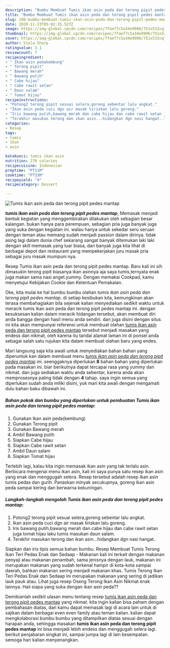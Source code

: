 ```yaml
---
description: "Bumbu Membuat Tumis ikan asin peda dan terong pipit pedes mantap yang Lezat"
title: "Bumbu Membuat Tumis ikan asin peda dan terong pipit pedes mantap yang Lezat"
slug: 198-bumbu-membuat-tumis-ikan-asin-peda-dan-terong-pipit-pedes-mantap-yang-lezat
date: 2020-11-23T05:02:15.527Z
image: https://img-global.cpcdn.com/recipes/7faef7c5a34e9906/751x532cq70/tumis-ikan-asin-peda-dan-terong-pipit-pedes-mantap-foto-resep-utama.jpg
thumbnail: https://img-global.cpcdn.com/recipes/7faef7c5a34e9906/751x532cq70/tumis-ikan-asin-peda-dan-terong-pipit-pedes-mantap-foto-resep-utama.jpg
cover: https://img-global.cpcdn.com/recipes/7faef7c5a34e9906/751x532cq70/tumis-ikan-asin-peda-dan-terong-pipit-pedes-mantap-foto-resep-utama.jpg
author: Viola Sharp
ratingvalue: 3.1
reviewcount: 7
recipeingredient:
- " Ikan asin pedakembung"
- " Terong pipit"
- " Bawang merah"
- " Bawang putih"
- " Cabe hijau"
- " Cabe rawit setan"
- " Daun salam"
- " Tomat hijau"
recipeinstructions:
- "Potong2 terong pipit sesuai selera,goreng sebentar lalu angkat."
- "Ikan asin peda cuci dgn air masak tiriskan lalu goreng."
- "Iris bawang putih,bawang merah dan cabe hijau dan cabe rawit setan juga tomat hijau laku tumis masukan daun salam."
- "Terakhir masukan terong dan ikan asin...hidangkan dgn nasi hangat.."
categories:
- Resep
tags:
- tumis
- ikan
- asin

katakunci: tumis ikan asin 
nutrition: 270 calories
recipecuisine: Indonesian
preptime: "PT11M"
cooktime: "PT33M"
recipeyield: "4"
recipecategory: Dessert

---
```



![Tumis ikan asin peda dan terong pipit pedes mantap](https://img-global.cpcdn.com/recipes/7faef7c5a34e9906/751x532cq70/tumis-ikan-asin-peda-dan-terong-pipit-pedes-mantap-foto-resep-utama.jpg)

<b><i>tumis ikan asin peda dan terong pipit pedes mantap</i></b>, Memasak menjadi bentuk kegiatan yang menggembirakan dilakukan oleh sebagian besar kalangan. bukan hanya para perempuan, sebagian pria juga banyak juga yang suka dengan kegiatan ini. walau hanya untuk sekedar seru seruan dengan teman atau memang sudah menjadi passion dalam dirinya. tidak asing lagi dalam dunia chef sekarang sangat banyak ditemukan laki laki dengan skill memasak yang luar biasa, dan banyak juga kita lihat di berbagai depot dan restaurant yang mempekerjakan juru masak pria sebagai juru masak mumpuni nya.

Resep Tumis ikan asin peda dan terong pipit pedes mantap. Baru kali ini sih dimasukin terong pipit biasanya ikan asinnya aja saya tumis,ternyata enak juga makan sama nasi anget.yummy. Dengan memakai Cookpad, kamu menyetujui Kebijakan Cookie dan Ketentuan Pemakaian.

Oke, kita mulai ke hal bumbu bumbu olahan <i>tumis ikan asin peda dan terong pipit pedes mantap</i>. di setiap kesibukan kita, kemungkinan akan terasa membahagiakan bila sejenak kalian menyediakan sedikit waktu untuk meracik tumis ikan asin peda dan terong pipit pedes mantap ini. dengan kesuksesan kalian dalam meracik hidangan tersebut, akan membuat diri anda bangga dengan hasil menu anda sendiri. dan juga disini dengan situs ini kita akan mempunyai referensi untuk membuat olahan <u>tumis ikan asin peda dan terong pipit pedes mantap</u> tersebut menjadi masakan yang endess dan nikmat, oleh karena itu tandai alamat laman ini di ponsel anda sebagai salah satu rujukan kita dalam membuat olahan baru yang endes.


Mari langsung saja kita awali untuk menyediakan bahan bahan yang diperuntuk kan dalam membuat menu <u><i>tumis ikan asin peda dan terong pipit pedes mantap</i></u> ini. seenggaknya diperlukan <b>8</b> bahan bahan yang diperlukan pada masakan ini. biar berikutnya dapat tercapai rasa yang yummy dan nikmat. dan juga sediakan waktu anda sebentar, karena anda akan memprosesnya paling tidak dengan <b>4</b> tahap. saya ingin semua yang diperlukan sudah anda miliki disini, yuk mari kita awali dengan mengamati dulu bahan baku dibawah ini.

<!--inarticleads1-->

##### Bahan pokok dan bumbu yang diperlukan untuk pembuatan Tumis ikan asin peda dan terong pipit pedes mantap:

1. Gunakan  Ikan asin peda(kembung)
1. Gunakan  Terong pipit
1. Gunakan  Bawang merah
1. Ambil  Bawang putih
1. Siapkan  Cabe hijau
1. Siapkan  Cabe rawit setan
1. Ambil  Daun salam
1. Siapkan  Tomat hijau


Terlebih lagi, kalau kita ingin memasak ikan asin yang tak terlalu asin. Berbicara mengenai menu ikan asin, kali ini saya punya satu resep ikan asin yang enak dan menggugah selera. Resep tersebut adalah resep ikan asin tumis pedas dan gurih. Panaskan minyak secukupnya, goreng ikan asin peda sampai kering dan berwarna kekuningan. 

<!--inarticleads2-->

##### Langkah-langkah mengolah Tumis ikan asin peda dan terong pipit pedes mantap:

1. Potong2 terong pipit sesuai selera,goreng sebentar lalu angkat.
1. Ikan asin peda cuci dgn air masak tiriskan lalu goreng.
1. Iris bawang putih,bawang merah dan cabe hijau dan cabe rawit setan juga tomat hijau laku tumis masukan daun salam.
1. Terakhir masukan terong dan ikan asin...hidangkan dgn nasi hangat..


Siapkan dan iris tipis semua bahan bumbu. Resep Membuat Tumis Terong Ikan Teri Pedas Enak dan Sedaap - Makanan kali ini terkait dengan makanan penyaji atau makanan penambah, sama jenisnya dengan lauk, makanan ini merupakan makanan yang sudah terkenal hampir di kota-kota sampai daerah, bahkan makanan sering menjadi makanan khas. Tumis Terong Ikan Teri Pedas Enak dan Sedaap ini merupakan makanan yang sering di jadikan lauk pauk atau. Lihat juga resep Oseng Terong Ikan Asin Nikmat enak lainnya. Haii siapa yang suka dengan ikan asin peda?? 

Demikianlah sedikit ulasan menu tentang resep <u>tumis ikan asin peda dan terong pipit pedes mantap</u> yang nikmat. kita ingin kalian bisa paham dengan pembahasan diatas, dan kamu dapat memasak lagi di acara lain untuk di sajikan dalam berbagai even even family atau teman kalian. kalian dapat mengkolaborasi bumbu bumbu yang ditampilkan diatas sesuai dengan harapan anda, sehingga masakan <b>tumis ikan asin peda dan terong pipit pedes mantap</b> ini bisa menjadi lebih endess dan menggugah selera lagi. berikut penjabaran singkat ini, sampai jumpa lagi di lain kesempatan. semoga hari kalian menyenangkan.
